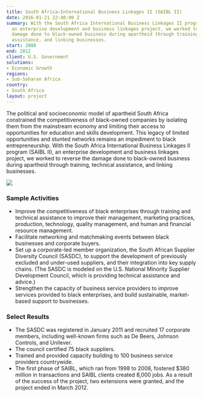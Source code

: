 ```yaml
---
title: South Africa—International Business Linkages II (SAIBL II)
date: 2016-01-21 22:40:00 Z
summary: With the South Africa International Business Linkages II program (SAIBL II),
  an enterprise development and business linkages project, we worked to reverse the
  damage done to black-owned business during apartheid through training, technical
  assistance, and linking businesses.
start: 2008
end: 2012
client: U.S. Government
solutions:
- Economic Growth
regions:
- Sub-Saharan Africa
country:
- South Africa
layout: project
---
```


The political and socioeconomic model of apartheid South Africa constrained the competitiveness of black-owned companies by isolating them from the mainstream economy and limiting their access to opportunities for education and skills development. This legacy of limited opportunities and stunted networks remains an impediment to black entrepreneurship. With the South Africa International Business Linkages II program (SAIBL II), an enterprise development and business linkages project, we worked to reverse the damage done to black-owned business during apartheid through training, technical assistance, and linking businesses.

![][1]

### Sample Activities

* Improve the competitiveness of black enterprises through training and technical assistance to improve their management, marketing practices, production, technology, quality management, and human and financial resource management.
* Facilitate networking and matchmaking events between black businesses and corporate buyers.
* Set up a corporate-led member organization, the South African Supplier Diversity Council (SASDC), to support the development of previously excluded and under-used suppliers, and their integration into key supply chains. (The SASDC is modeled on the U.S. National Minority Supplier Development Council, which is providing technical assistance and advice.)
* Strengthen the capacity of business service providers to improve services provided to black enterprises, and build sustainable, market-based support to businesses.

### Select Results

* The SASDC was registered in January 2011 and recruited 17 corporate members, including well-known firms such as De Beers, Johnson Controls, and Unilever.
* The council certified 75 black suppliers.
* Trained and provided capacity building to 100 business service providers countrywide.
* The first phase of SAIBL, which ran from 1998 to 2008, fostered $380 million in transactions and SAIBL clients created 8,000 jobs. As a result of the success of the project, two extensions were granted, and the project ended in March 2012.

[1]: https://assetify-dai.com/projects/saiblinner.jpg
